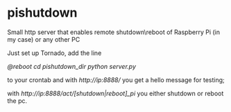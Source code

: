 # pishutdown
Small http server that enables remote shutdown\reboot of Raspberry Pi (in my case) or any other PC

Just set up Tornado, add the line

*@reboot cd pishutdown_dir python server.py*

to your crontab and with *http://ip:8888/* you get a hello message for testing;

with *http://ip:8888/act/[shutdown|reboot]_pi* you either shutdown or reboot the pc.


